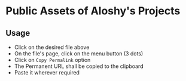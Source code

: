 # Public Assets of Aloshy's Projects
## Usage
- Click on the desired file above
- On the file's page, click on the menu button (3 dots)
- Click on `Copy Permalink` option
- The Permanent URL shall be copied to the clipboard
- Paste it wherever required
